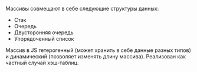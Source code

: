 Массивы совмещают в себе следующие структуры данных:
- Стэк
- Очередь
- Двусторонняя очередь
- Упорядоченный список

Массив в JS гетерогенный (может хранить в себе данные разных типов) и динамический (позволяет изменять длину массива).
Реализован как частный случай хэш-таблиц.
